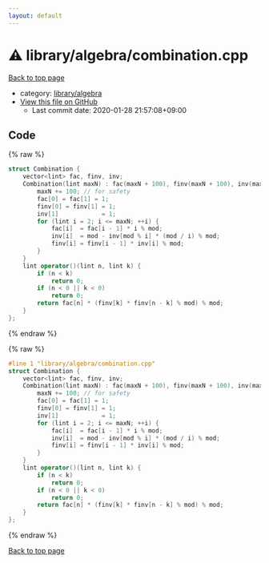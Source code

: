 ```yaml
---
layout: default
---
```


<!-- mathjax config similar to math.stackexchange -->
<script type="text/javascript" async
  src="https://cdnjs.cloudflare.com/ajax/libs/mathjax/2.7.5/MathJax.js?config=TeX-MML-AM_CHTML">
</script>
<script type="text/x-mathjax-config">
  MathJax.Hub.Config({
    TeX: { equationNumbers: { autoNumber: "AMS" }},
    tex2jax: {
      inlineMath: [ ['$','$'] ],
      processEscapes: true
    },
    "HTML-CSS": { matchFontHeight: false },
    displayAlign: "left",
    displayIndent: "2em"
  });
</script>

<script type="text/javascript" src="https://cdnjs.cloudflare.com/ajax/libs/jquery/3.4.1/jquery.min.js"></script>
<script src="https://cdn.jsdelivr.net/npm/jquery-balloon-js@1.1.2/jquery.balloon.min.js" integrity="sha256-ZEYs9VrgAeNuPvs15E39OsyOJaIkXEEt10fzxJ20+2I=" crossorigin="anonymous"></script>
<script type="text/javascript" src="../../../assets/js/copy-button.js"></script>
<link rel="stylesheet" href="../../../assets/css/copy-button.css" />


# :warning: library/algebra/combination.cpp

<a href="../../../index.html">Back to top page</a>

* category: <a href="../../../index.html#26c2ef729e4bca24cf34dda14fedd106">library/algebra</a>
* <a href="{{ site.github.repository_url }}/blob/master/library/algebra/combination.cpp">View this file on GitHub</a>
    - Last commit date: 2020-01-28 21:57:08+09:00




## Code

<a id="unbundled"></a>
{% raw %}
```cpp
struct Combination {
    vector<lint> fac, finv, inv;
    Combination(lint maxN) : fac(maxN + 100), finv(maxN + 100), inv(maxN + 100) {
        maxN += 100; // for safety
        fac[0] = fac[1] = 1;
        finv[0] = finv[1] = 1;
        inv[1]            = 1;
        for (lint i = 2; i <= maxN; ++i) {
            fac[i]  = fac[i - 1] * i % mod;
            inv[i]  = mod - inv[mod % i] * (mod / i) % mod;
            finv[i] = finv[i - 1] * inv[i] % mod;
        }
    }
    lint operator()(lint n, lint k) {
        if (n < k)
            return 0;
        if (n < 0 || k < 0)
            return 0;
        return fac[n] * (finv[k] * finv[n - k] % mod) % mod;
    }
};
```
{% endraw %}

<a id="bundled"></a>
{% raw %}
```cpp
#line 1 "library/algebra/combination.cpp"
struct Combination {
    vector<lint> fac, finv, inv;
    Combination(lint maxN) : fac(maxN + 100), finv(maxN + 100), inv(maxN + 100) {
        maxN += 100; // for safety
        fac[0] = fac[1] = 1;
        finv[0] = finv[1] = 1;
        inv[1]            = 1;
        for (lint i = 2; i <= maxN; ++i) {
            fac[i]  = fac[i - 1] * i % mod;
            inv[i]  = mod - inv[mod % i] * (mod / i) % mod;
            finv[i] = finv[i - 1] * inv[i] % mod;
        }
    }
    lint operator()(lint n, lint k) {
        if (n < k)
            return 0;
        if (n < 0 || k < 0)
            return 0;
        return fac[n] * (finv[k] * finv[n - k] % mod) % mod;
    }
};
```
{% endraw %}

<a href="../../../index.html">Back to top page</a>

